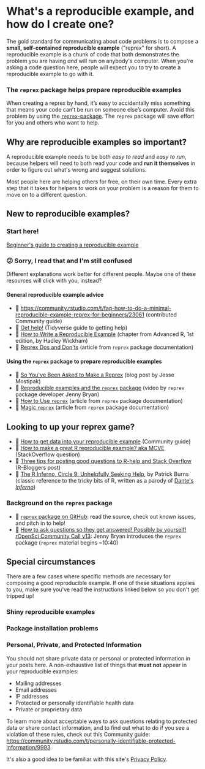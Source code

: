[tips-code]: https://github.com/jcblum/community-faqs/blob/master/code-formatting_6246.md
[reprex]: reprex.md
[newbie]: reprex_newbie.md
[install]: reprex_install-packages.md
[shiny-cloud]: reprex_shiny_cloud.md
[data]: reprexdata_advanced.md
[dput]: reprexdata_dput.md
[datapasta]: reprexdata_datapasta.md
[readr]: reprexdata_readr.md
[remote]: reprexdata_remote.md

# What's a reproducible example, and how do I create one?

The gold standard for communicating about code problems is to compose a **small, self-contained reproducible example** ("reprex" for short). A reproducible example is a chunk of code that both demonstrates the problem you are having _and_ will run on anybody's computer. When you're asking a code question here, people will expect you to try to create a reproducible example to go with it.

<!--
A reproducible example needs to be both *easy to read* and *easy to run*, because helpers will need to both read your code and **run it themselves** in order to figure out what's wrong and suggest solutions.

Composing good reproducible examples is a skill that takes time and practice to learn, but experienced coders agree that it is the best thing you can do to  increase your chances of getting the help you need.
-->

<!--
### What's in a Reproducible Example?

Parts of a reproducible example:

1. **background information** - Describe what you are trying to do. What have you already done?
1.  **complete set up** - include any `library()` calls and data to reproduce your issue.
**data for a reprex**: [Here's a discussion on setting up data for a reprex](https://community.rstudio.com/t/best-practices-how-to-prepare-your-own-data-for-use-in-a-reprex-if-you-can-t-or-don-t-know-how-to-reproduce-a-problem-with-a-built-in-dataset/5346)
2. **make it run** - include the minimal code required to reproduce your error on the data provided.
People should be able to copy and paste your `code chunk` and get the same error.
[How do I format my text so it has nice `code chunks`?](https://community.rstudio.com/t/faq-how-to-make-your-code-look-nice-markdown-formatting/6246)
3. **minimal** - strip away everything that is not directly related to your problem.  This usually involves creating a much smaller and simpler set of code and data compared to that which created your issue.
-->
### The `reprex` package helps prepare reproducible examples

When creating a reprex by hand, it’s easy to accidentally miss something that means your code can’t be run on someone else’s computer. Avoid this problem by using the [`reprex`-package](https://www.tidyverse.org/help/).
The `reprex` package will save effort for you and others who want to help.

## Why are reproducible examples so important?

A reproducible example needs to be both *easy to read* and *easy to run*, because helpers will need to both read your code and **run it themselves** in order to figure out what's wrong and suggest solutions.

Most people here are helping others for free, on their own time. Every extra step that it takes for helpers to work on your problem is a reason for them to move on to a different question.

<!--
- Helpers need to both **read and run** your code in order to figure out what's wrong.
- Many helpers don't want to suggest solutions they haven't been able to test for themselves by running code.
- Even experts usually can't tell what caused an error message without seeing all of the code that produced the message, not just the line where the error occurred.
- Understanding a piece of code you didn't write is challenging, even for experts. Extraneous bits of code that aren't related to the core problem only make this harder.
-->

## New to reproducible examples?

### Start here!

[Beginner's guide to creating a reproducible example][newbie]

### :confused: Sorry, I read that and I'm still confused

Different explanations work better for different people. Maybe one of these resources will click with you, instead?

#### General reproducible example advice
- :page_with_curl: https://community.rstudio.com/t/faq-how-to-do-a-minimal-reproducible-example-reprex-for-beginners/23061 (contributed Community guide)
- :link: [Get help!](https://www.tidyverse.org/help/) (Tidyverse guide to getting help)
- :book: [How to Write a Reproducible Example](http://adv-r.had.co.nz/Reproducibility.html) (chapter from Advanced R, 1st edition, by Hadley Wickham)
- :book: [Reprex Dos and Don'ts](https://reprex.tidyverse.org/articles/reprex-dos-and-donts.html) (article from `reprex` package documentation)


#### Using the `reprex` package to prepare reproducible examples
- :link: [So You've Been Asked to Make a Reprex](https://www.jessemaegan.com/post/so-you-ve-been-asked-to-make-a-reprex) (blog post by Jesse Mostipak)
- :movie_camera: [Reproducible examples and the `reprex` package](https://community.rstudio.com/t/video-reproducible-examples-and-the-reprex-package/14732) (video by `reprex` package developer Jenny Bryan)
- :book: [How to Use `reprex`](https://reprex.tidyverse.org/articles/articles/learn-reprex.html) (article from `reprex` package documentation)
- :book: [Magic `reprex`](https://reprex.tidyverse.org/articles/articles/magic-reprex.html) (article from `reprex` package documentation)

## Looking to up your reprex game?

- :page_with_curl: [How to get data into your reproducible example][data] (Community guide)
- :link: [How to make a great R reproducible example? aka MCVE](https://stackoverflow.com/questions/5963269/how-to-make-a-great-r-reproducible-example-aka-mcve-minimal-complete-and-ver) (StackOverflow question)
- :link: [Three tips for posting good questions to R-help and Stack Overflow](https://www.r-bloggers.com/three-tips-for-posting-good-questions-to-r-help-and-stack-overflow/) (R-Bloggers post)
- :book: [The R Inferno, Circle 9: Unhelpfully Seeking Help](http://www.burns-stat.com/pages/Tutor/R_inferno.pdf), by Patrick Burns (classic reference to the tricky bits of R, written as a parody of [Dante's _Inferno_](https://en.wikipedia.org/wiki/Inferno_(Dante)))

### Background on the `reprex` package

- :link: [`reprex` package on GitHub](https://github.com/tidyverse/reprex): read the source, check out known issues, and pitch in to help!
- :movie_camera: [How to ask questions so they get answered! Possibly by yourself! rOpenSci Community Call v13](https://vimeo.com/208749032): Jenny Bryan introduces the `reprex` package (`reprex` material begins ~10:40)

## Special circumstances

There are a few cases where specific methods are necessary for composing a good reproducible example. If one of these situations applies to you, make sure you've read the instructions linked below so you don't get tripped up!

### Shiny reproducible examples

### Package installation problems

### Personal, Private, and Protected Information

You should not share private data or personal or protected information in your posts here. A non-exhaustive list of things that **must not** appear in your reproducible examples:

- Mailing addresses
- Email addresses
- IP addresses
- Protected or personally identifiable health data
- Private or proprietary data

To learn more about acceptable ways to ask questions relating to protected data or share contact information, and to find out what to do if you see a violation of these rules, check out this Community guide: https://community.rstudio.com/t/personally-identifiable-protected-information/9993.

It's also a good idea to be familiar with this site's [Privacy Policy](https://community.rstudio.com/privacy).
